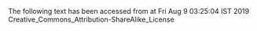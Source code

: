 The following text has been accessed from at Fri Aug 9 03:25:04 IST 2019
Creative_Commons_Attribution-ShareAlike_License
